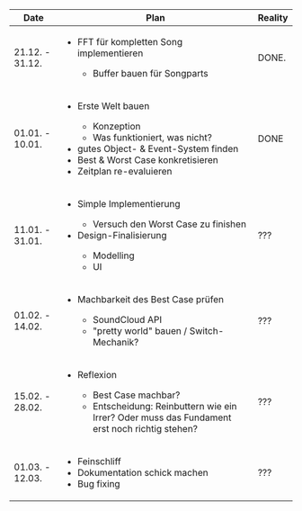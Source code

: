 Date | Plan | Reality
------ | ------ | ------
21.12. - 31.12.   | <ul><li> FFT für kompletten Song implementieren </li> <ul> <li> Buffer bauen für Songparts </li> </ul> </ul>  | DONE.  
01.01. - 10.01.   | <ul><li> Erste Welt bauen </li> <ul> <li> Konzeption </li> <li> Was funktioniert, was nicht? </li></ul> <li> gutes Object- & Event-System finden </li> <li> Best & Worst Case konkretisieren </li> <li> Zeitplan re-evaluieren </li></ul>  | DONE
11.01. - 31.01.   | <ul><li> Simple Implementierung </li> <ul> <li> Versuch den Worst Case zu finishen </li> </ul> <li> Design-Finalisierung </li> <ul><li> Modelling </li> <li> UI</li></ul></ul>  | ???
01.02. - 14.02.   | <ul> <li> Machbarkeit des Best Case prüfen </li> <ul><li> SoundCloud API </li> <li> "pretty world" bauen / Switch-Mechanik?</li></ul></ul>  | ???
15.02. - 28.02.   | <ul> <li>Reflexion</li> <ul><li>Best Case machbar? </li> <li> Entscheidung: Reinbuttern wie ein Irrer? Oder muss das Fundament erst noch richtig stehen?</li></ul></ul>  | ???
01.03. - 12.03.   | <ul> <li>Feinschliff</li> <li>Dokumentation schick machen </li> <li>Bug fixing</li></ul>  | ???